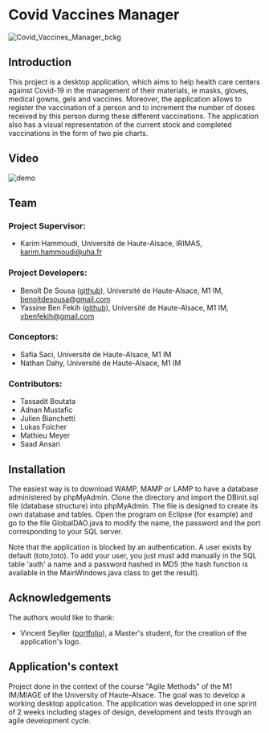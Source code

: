 # Covid Vaccines Manager
![Covid_Vaccines_Manager_bckg](https://user-images.githubusercontent.com/44868857/152211554-3356ad7c-16a6-4e27-b91d-9e7efdccc944.png)

## Introduction
This project is a desktop application, which aims to help health care centers against Covid-19 in the management of their materials, ie masks, gloves, medical gowns, gels and vaccines. Moreover, the application allows to register the vaccination of a person and to increment the number of doses received by this person during these different vaccinations.
The application also has a visual representation of the current stock and completed vaccinations in the form of two pie charts.

## Video
![demo](https://user-images.githubusercontent.com/44868857/152213940-43fea471-0549-48e3-91de-c555b5c20411.gif)

## Team
### Project Supervisor:
- Karim Hammoudi, Université de Haute-Alsace, IRIMAS, karim.hammoudi@uha.fr

### Project Developers:
- Benoît De Sousa ([github](https://github.com/desousar)), Université de Haute-Alsace, M1 IM, benoitdesousa@gmail.com 
- Yassine Ben Fekih ([github](https://github.com/ybf34)), Université de Haute-Alsace, M1 IM, ybenfekih@gmail.com

### Conceptors:
- Safia Saci, Université de Haute-Alsace, M1 IM
- Nathan Dahy, Université de Haute-Alsace, M1 IM

### Contributors:
-	Tassadit Boutata
-	Adnan Mustafic
-	Julien Bianchetti
-	Lukas Folcher
-	Mathieu Meyer
-	Saad Ansari

## Installation
The easiest way is to download WAMP, MAMP or LAMP to have a database administered by phpMyAdmin.
Clone the directory and import the DBinit.sql file (database structure) into phpMyAdmin. The file is designed to create its own database and tables.
Open the program on Eclipse (for example) and go to the file GlobalDAO.java to modify the name, the password and the port corresponding to your SQL server.

Note that the application is blocked by an authentication. A user exists by default (toto,toto). To add your user, you just must add manually in the SQL table 'auth' a name and a password hashed in MD5 (the hash function is available in the MainWindows.java class to get the result).

## Acknowledgements
The authors would like to thank:
- Vincent Seyller ([portfolio](https://seyller-vincent.com/)), a Master's student, for the creation of the application's logo.
  
  
## Application's context
Project done in the context of the course "Agile Methods" of the M1 IM/MIAGE of the University of Haute-Alsace.
The goal was to develop a working desktop application.
The application was developped in one sprint of 2 weeks including stages of design, development and tests through an agile development cycle.
 
 
